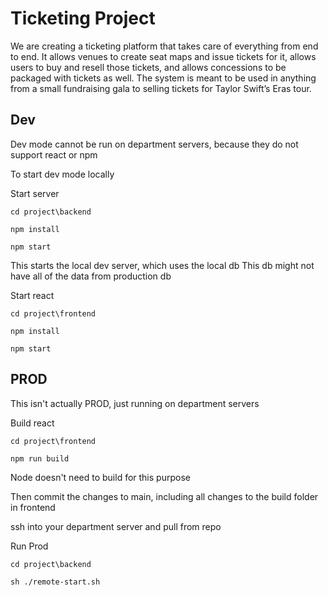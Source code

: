 # Ticketing Project #

We are creating a ticketing platform that takes care of everything from end to end. It allows venues to create seat maps and issue tickets for it, allows users to buy and resell those tickets, and allows concessions to be packaged with tickets as well. The system is meant to be used in anything from a small fundraising gala to selling tickets for Taylor Swift’s Eras tour.

## Dev ##
Dev mode cannot be run on department servers, because they do not support react or npm

To start dev mode locally

Start server

`cd project\backend`

`npm install`

`npm start`

This starts the local dev server, which uses the local db
This db might not have all of the data from production db

Start react

`cd project\frontend`

`npm install`

`npm start`

## PROD ##
This isn't actually PROD, just running on department servers

Build react

`cd project\frontend`

`npm run build`

Node doesn't need to build for this purpose

Then commit the changes to main, including all changes to the build folder in frontend

ssh into your department server and pull from repo

Run Prod

`cd project\backend`

`sh ./remote-start.sh`

